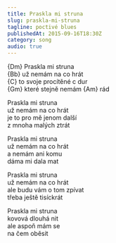 ```yaml
---
title: Praskla mi struna
slug: praskla-mi-struna
tagline: poctivé blues
publishedAt: 2015-09-16T18:30Z
category: song
audio: true
---
```

{Dm} Praskla mi struna \
{Bb} už nemám na co hrát \
{C} to svoje procítěné c dur \
{Gm} které stejně nemám {Am} rád

Praskla mi struna \
už nemám na co hrát \
je to pro mě jenom další \
z mnoha malých ztrát

Praskla mi struna \
už nemám na co hrát \
a nemám ani komu \
dáma mi dala mat

Praskla mi struna \
už nemám na co hrát \
ale budu vám o tom zpívat \
třeba ještě tisíckrát

Praskla mi struna \
kovová dlouhá nit \
ale aspoň mám se \
na čem oběsit
